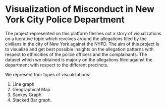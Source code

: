 # Visualization of Misconduct in New York City Police Department


The project represented on this platform fleshes out a story of visualizations on a lucrative topic which revolves around the allegations filed by the civilians in the city of New York against the NYPD. The aim of this project is to visualize and get best possible insights on the allegation patterns with respect to ethnicities of the police officers and the complainants. The dataset which we obtained is majorly on the allegations filed against the department with respect to the different precincts. 

We represent four types of visualizations:

1) Line graph.
2) Geographical Map.
3) Sankey Graph.
4) Stacked Bar graph.
